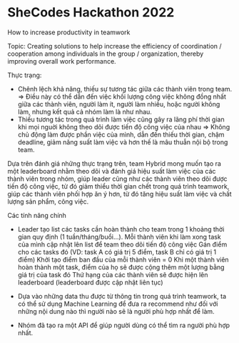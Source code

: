 # SheCodes Hackathon 2022
How to increase productivity in teamwork 

Topic: Creating solutions to help increase the efficiency of coordination / cooperation among individuals in the group / organization, thereby improving overall work performance.

Thực trạng: 
  - Chênh lệch khả năng, thiếu sự tương tác giữa các thành viên trong team. => Điều này có thể dẫn đến việc khối lượng công việc không đồng nhất giữa các thành viên, người làm ít, người làm nhiều, hoặc người không làm, nhưng kết quả cả nhóm làm là như nhau. 
  - Thiếu tương tác trong quá trình làm việc cũng gây ra lãng phí thời gian khi mọi nguời không theo dõi được tiến độ công việc của nhau => Không chủ động làm được phần việc của mình, dẫn đến thiếu thời gian, chậm deadline, giảm năng suất làm việc và hơn thế là mâu thuẫn nội bộ trong team. 

Dựa trên đánh giá những thực trạng trên, team Hybrid mong muốn tạo ra một leaderboard nhằm theo dõi và đánh giá hiệu suất làm việc của các thành viên trong nhóm, giúp leader cũng như các thành viên theo dõi được tiến độ công việc, từ đó giảm thiểu thời gian chết trong quá trình teamwork, giúp các thành viên phối hợp ăn ý hơn, từ đó tăng hiệu suất làm việc và chất lượng sản phẩm, công việc.

Các tính năng chính
  - Leader tạo list các tasks cần hoàn thành cho team  trong 1 khoảng thời gian quy định  (1 tuần/tháng/buổi…). Mỗi thành viên khi làm xong task của mình cập nhật lên list để team theo dõi tiến độ công việc
    Gán điểm cho các tasks đó (VD: task A có giá trị 5 điểm, task B chỉ có giá trị 1 điểm)
    Khởi tạo điểm ban đầu của mỗi thành viên = 0
    Khi một thành viên hoàn thành một task, điểm của họ sẽ được cộng thêm một lượng bằng giá trị của task đó
    Thứ hạng của các thành viên sẽ được hiện lên leaderboard (leaderboard được cập nhật liên tục)
    
- Dựa vào những data thu được từ thông tin trong quá trình teamwork, ta có thể sử dụng Machine Learning để đưa ra recommend như đối với những nội dung nào thì người nào sẽ là người phù hợp nhất để làm. 

 - Nhóm đã tạo ra một API để giúp người dùng có thể tìm ra người phù hợp nhất.

